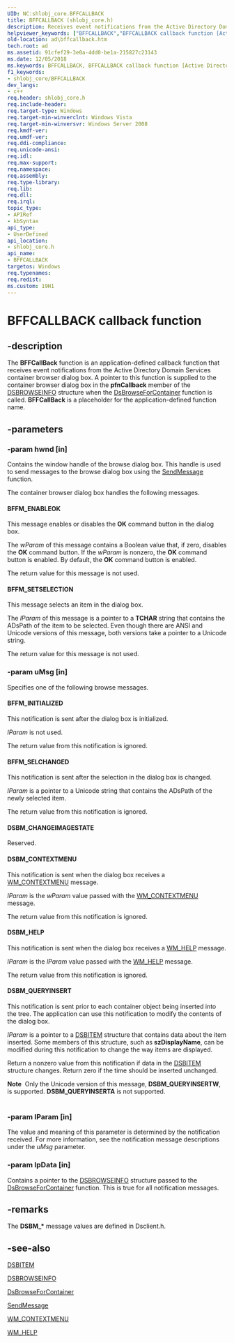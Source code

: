 ```yaml
---
UID: NC:shlobj_core.BFFCALLBACK
title: BFFCALLBACK (shlobj_core.h)
description: Receives event notifications from the Active Directory Domain Services container browser dialog box.helpviewer_keywords: ["BFFCALLBACK","BFFCALLBACK callback function [Active Directory]","BFFCallBack","BFFCallBack callback","BFFCallBack callback function [Active Directory]","BFFM_ENABLEOK","BFFM_INITIALIZED","BFFM_SELCHANGED","BFFM_SETSELECTION","DSBM_CHANGEIMAGESTATE","DSBM_CONTEXTMENU","DSBM_HELP","DSBM_QUERYINSERT","_glines_bffcallback","ad.bffcallback","shlobj_core/BFFCallBack"]
old-location: ad\bffcallback.htm
tech.root: ad
ms.assetid: 91cfef29-3e0a-4dd0-be1a-215827c23143
ms.date: 12/05/2018
ms.keywords: BFFCALLBACK, BFFCALLBACK callback function [Active Directory], BFFCallBack, BFFCallBack callback, BFFCallBack callback function [Active Directory], BFFM_ENABLEOK, BFFM_INITIALIZED, BFFM_SELCHANGED, BFFM_SETSELECTION, DSBM_CHANGEIMAGESTATE, DSBM_CONTEXTMENU, DSBM_HELP, DSBM_QUERYINSERT, _glines_bffcallback, ad.bffcallback, shlobj_core/BFFCallBack
f1_keywords:
- shlobj_core/BFFCALLBACK
dev_langs:
- c++
req.header: shlobj_core.h
req.include-header: 
req.target-type: Windows
req.target-min-winverclnt: Windows Vista
req.target-min-winversvr: Windows Server 2008
req.kmdf-ver: 
req.umdf-ver: 
req.ddi-compliance: 
req.unicode-ansi: 
req.idl: 
req.max-support: 
req.namespace: 
req.assembly: 
req.type-library: 
req.lib: 
req.dll: 
req.irql: 
topic_type:
- APIRef
- kbSyntax
api_type:
- UserDefined
api_location:
- shlobj_core.h
api_name:
- BFFCALLBACK
targetos: Windows
req.typenames: 
req.redist: 
ms.custom: 19H1
---
```


# BFFCALLBACK callback function


## -description


The <b>BFFCallBack</b> function is an application-defined callback function that receives event notifications from the Active Directory Domain Services container browser dialog box. A pointer to this function is supplied to the container browser dialog box in the <b>pfnCallback</b> member of the <a href="https://docs.microsoft.com/windows/desktop/api/dsclient/ns-dsclient-dsbrowseinfoa">DSBROWSEINFO</a> structure when the <a href="https://docs.microsoft.com/windows/desktop/api/dsclient/nf-dsclient-dsbrowseforcontainera">DsBrowseForContainer</a> function is called. <b>BFFCallBack</b> is a placeholder for the application-defined function name.


## -parameters




### -param hwnd [in]

Contains the window handle of the browse dialog box. This handle is used to send messages to the browse dialog box using the <a href="https://docs.microsoft.com/previous-versions/windows/desktop/oe/oe-ihttpmailtransport-sendmessage">SendMessage</a> function.


The container browser dialog box handles the following messages.





#### BFFM_ENABLEOK

This message enables or disables the <b>OK</b> command button in the dialog box.

The <i>wParam</i> of this message contains a Boolean value that, if zero, disables the <b>OK</b> command button. If the <i>wParam</i> is nonzero, the <b>OK</b> command button is enabled. By default, the <b>OK</b> command button is enabled.

The return value for this message is not used.



#### BFFM_SETSELECTION

This message selects an item in the dialog box.

The <i>lParam</i> of this message is a pointer to a <b>TCHAR</b> string that contains the ADsPath of the item to be selected. Even though there are ANSI and Unicode versions of this message, both versions take a pointer to a Unicode string.

The return value for this message is not used.


### -param uMsg [in]

Specifies one of the following browse messages.



#### BFFM_INITIALIZED

This notification is sent after the dialog box is initialized.

<i>lParam</i> is not used.

The return value from this notification is ignored.



#### BFFM_SELCHANGED

This notification is sent after the selection in the dialog box is changed.

<i>lParam</i> is a pointer to a Unicode string that contains the ADsPath of the newly selected item.

The return value from this notification is ignored.



#### DSBM_CHANGEIMAGESTATE

Reserved.



#### DSBM_CONTEXTMENU

This notification is sent when the dialog box receives a <a href="https://docs.microsoft.com/windows/desktop/menurc/wm-contextmenu">WM_CONTEXTMENU</a> message.

<i>lParam</i> is the <i>wParam</i> value passed with the <a href="https://docs.microsoft.com/windows/desktop/menurc/wm-contextmenu">WM_CONTEXTMENU</a> message.

The return value from this notification is ignored.



#### DSBM_HELP

This notification is sent when the dialog box receives a <a href="https://docs.microsoft.com/windows/desktop/shell/wm-help">WM_HELP</a> message.

<i>lParam</i> is the <i>lParam</i> value passed with the <a href="https://docs.microsoft.com/windows/desktop/shell/wm-help">WM_HELP</a> message.

The return value from this notification is ignored.



#### DSBM_QUERYINSERT

This notification is sent prior to each container object being inserted into the tree. The application can use this notification to modify the contents of the dialog box.

<i>lParam</i> is a pointer to a <a href="https://docs.microsoft.com/windows/desktop/api/dsclient/ns-dsclient-dsbitema">DSBITEM</a> structure that contains data about the item inserted. Some members of this structure, such as <b>szDisplayName</b>, can be modified during this notification to change the way items are displayed.

Return a nonzero value from this notification if data  in the <a href="https://docs.microsoft.com/windows/desktop/api/dsclient/ns-dsclient-dsbitema">DSBITEM</a> structure changes. Return zero if the time should be inserted unchanged.

<div class="alert"><b>Note</b>  Only the Unicode version of this message, <b>DSBM_QUERYINSERTW</b>, is supported. <b>DSBM_QUERYINSERTA</b> is not supported.</div>
<div> </div>

### -param lParam [in]

The value and meaning of this parameter is determined by the notification received. For more information, see the notification message descriptions under the <i>uMsg</i> parameter.


### -param lpData [in]

Contains a pointer to the <a href="https://docs.microsoft.com/windows/desktop/api/dsclient/ns-dsclient-dsbrowseinfoa">DSBROWSEINFO</a> structure passed to the <a href="https://docs.microsoft.com/windows/desktop/api/dsclient/nf-dsclient-dsbrowseforcontainera">DsBrowseForContainer</a> function. This is true for all notification messages.


## -remarks



The <b>DSBM_*</b> message values are defined in Dsclient.h.




## -see-also




<a href="https://docs.microsoft.com/windows/desktop/api/dsclient/ns-dsclient-dsbitema">DSBITEM</a>



<a href="https://docs.microsoft.com/windows/desktop/api/dsclient/ns-dsclient-dsbrowseinfoa">DSBROWSEINFO</a>



<a href="https://docs.microsoft.com/windows/desktop/api/dsclient/nf-dsclient-dsbrowseforcontainera">DsBrowseForContainer</a>



<a href="https://docs.microsoft.com/previous-versions/windows/desktop/oe/oe-ihttpmailtransport-sendmessage">SendMessage</a>



<a href="https://docs.microsoft.com/windows/desktop/menurc/wm-contextmenu">WM_CONTEXTMENU</a>



<a href="https://docs.microsoft.com/windows/desktop/shell/wm-help">WM_HELP</a>
 

 

